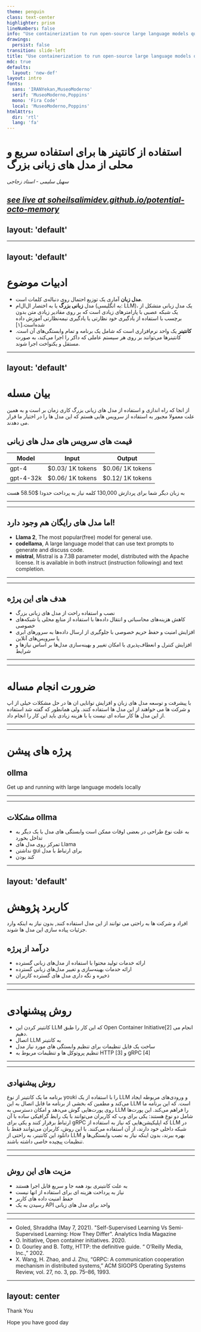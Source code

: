 ```yaml
---
theme: penguin
class: text-center
highlighter: prism
lineNumbers: false
info: "Use containerization to run open-source large language models quickly and locally"
drawings:
  persist: false
transition: slide-left
title: "Use containerization to run open-source large language models quickly and locally"
mdc: true
defaults:
  layout: 'new-def'
layout: intro
fonts:
  sans: 'IRANYekan,MuseoModerno'
  serif: 'MuseoModerno,Poppins'
  mono: 'Fira Code'
  local: 'MuseoModerno,Poppins'
htmlAttrs:
  dir: 'rtl'
  lang: 'fa'  
---
```


# استفاده از کانتینر ها برای استفاده سریع و محلی از مدل های زبانی بزرگ

_سهیل سلیمی - استاد زجاجی_

_[see live at soheilsalimidev.github.io/potential-octo-memory](https://soheilsalimidev.github.io/potential-octo-memory/)_
---
layout: 'default'
---
<Toc />

---
layout: 'default'
---
#  ادبیات موضوع

- **مدل زبان** آماری یک توزیع احتمال روی دنباله‌ی کلمات است.
- مدل **زبانی بزرگ** یا به اختصار ال‌ال‌ام (به انگلیسی: LLM)، یک مدل زبانی متشکل از یک شبکه عصبی با پارامترهای زیادی است که بر روی مقادیر زیادی متن بدون برچسب با استفاده از یادگیری خود نظارتی یا یادگیری نیمه‌نظارتی آموزش داده شده‌است.[۱]
- **کانتینر**  یک واحد نرم‌افزاری است که شامل یک برنامه و تمام وابستگی‌های آن است. کانتینر‌ها می‌توانند بر روی هر سیستم عاملی که داکر را اجرا می‌کند، به صورت مستقل و یکنواخت اجرا شوند.
---
layout: 'default'
---
# بیان مسله
از انجا که راه اندازی و استفاده از مدل های زیانی یزرگ کاری زمان بر است و به همین علت معمولا مجبور به استفاده از سرویس هایی هستم که این مدل ها را در اختیار ما قرار می دهدند.


## قیمت های سرویس های مدل های زبانی

| Model     | Input                  | Output                 |
|-----------|------------------------|------------------------|
| gpt-4     | $0.03/ 1K tokens | $0.06/ 1K tokens |
| gpt-4-32k | $0.06/ 1K tokens | $0.12/ 1K tokens |

به زبان دیگر شما برای پردازش 130,000 کلمه نیاز به پرداخت حدودا $58.50 هست

---
---
## اما مدل های رایگان هم وجود دارد!

<div style="direction: ltr;" class="mt-2">
<ul class="list-inside ">
  <li><b>Llama 2</b>, The most popular(free) model for general use.</li>
  <li> <b>codellama</b>, A large language model that can use text prompts to generate and discuss code. </li>
  <li><b>mistral</b>, Mistral is a 7.3B parameter model, distributed with the Apache license. It is available in both instruct (instruction following) and text completion.</li>
</ul>
</div>


---
---
## هدف های این پرژه
- نصب و استفاده راحت از مدل های زبانی بزرگ
- کاهش هزینه‌های محاسباتی و انتقال داده‌ها با استفاده از منابع محلی یا شبکه‌های خصوصی
- افزایش امنیت و حفظ حریم خصوصی با جلوگیری از ارسال داده‌ها به سرورهای ابری یا سرویس‌های آنلاین
- افزایش کنترل و انعطاف‌پذیری با امکان تغییر و بهینه‌سازی مدل‌ها بر اساس نیازها و شرایط

---
---
# ضرورت انجام مساله
 با پیشرفت و توسعه مدل های زبان و افزایش توانایی ان ها در حل مشکلات خیلی از اپ و شرکت ها می خواهند از این مدل ها استفاده کنند.
ولی همانطور که گفته شد استفاده از این مدل ها کار ساده ای نیست یا با هزینه زیادی باید این کار را انجام داد.

---
---
# پرژه های پیشن
## ollma
<div class="text-center mt-2 italic bold">
Get up and running with large language models locally
</div>

---
---
## مشکلات ollma
- به علت نوع طراحی در بعضی اوقات ممکن است وابستگی های مدل با یک دیگر به تداخل بخورد
- تمرکز روی مدل های Llama 
- نداشتن gui برای ارتباط با مدل
- کند بودن

---
layout: 'default'
---
# کاربرد پژوهش
افراد و شرکت ها به راحتی می توانند از این مدل استفاده کنند, بدون نیاز به اینکه وارد جزئیات پیاده سازی این مدل ها شوند.

## درآمد از پرژه
- ارائه خدمات تولید محتوا با استفاده از مدل‌های زبانی گسترده
- ارائه خدمات بهینه‌سازی و تغییر مدل‌های زبانی گسترده
- ذخیره و نگه داری مدل های گسترده کاربران


---
---
# روش پیشنهادی
- کانتینر کردن این LLM  که این کار را طبق Open Container Initiative[2] انجام می دهیم.
- اتصال LLM به کانتینر
- ساخت یک فایل تنظیمات برای تنظیم وابستگی های مورد نیاز مدل
- تنظیم پروتوکل ها و تنظیمات مربوط به HTTP [3] و gRPC [4]

---
---
## روش پیشنهادی
برنامه ما یک کانتینر از نوع youki را با استفاده از یک LLM و ورودی‌های مربوطه ایجاد می‌کند و مطمین که بخشی از برنامه ما قابل اتصال به این LLM است. که این برنامه ما روی پورت‌هایی گوش می‌دهد و امکان دسترسی به LLM را فراهم می‌کند. این پورت‌ها شامل دو نوع هستند: یکی برای وب که کاربران می‌توانند با یک رابط گرافیکی ساده با آن ارتباط برقرار کنند و یکی برای gRPC که اپلیکیشن‌هایی که نیاز به استفاده از LLM در شبکه داخلی خود دارند، از آن استفاده می‌کنند. با این روش، کاربران می‌توانند فقط با دانلود این کانتینر، به راحتی از LLM بهره ببرند، بدون اینکه نیاز به نصب وابستگی‌ها و تنظیمات پیچیده خاصی داشته باشند.

---
---
## مزیت های این روش
- به علت کانتینری بود همه جا و سریع قابل اجرا هستند
- نیاز به پرداخت هزینه ای برای استفاده از انها نیست
- حفط امنیت داده های کاربر
- رسیدن به یک API واحد برای مدل های زبانی

---
---
<div style="direction: ltr;" class="mt-2">
<ul class="list-inside ">
  <li> Goled, Shraddha (May 7, 2021). "Self-Supervised Learning Vs Semi-Supervised Learning: How They Differ". Analytics India Magazine</li>
  <li> O. Initiative, Open container initiatives. 2020. </li>
  <li>D. Gourley and B. Totty, HTTP: the definitive guide. “ O’Reilly Media, Inc.,” 2002.</li>
    <li>X. Wang, H. Zhao, and J. Zhu, “GRPC: A communication cooperation mechanism in distributed systems,” ACM SIGOPS Operating Systems Review, vol. 27, no. 3, pp. 75–86, 1993.</li>
</ul>
</div>

---
layout: center
---
<div style="height: 10vh" class="flex flex-col justify-center items-center">
<span class="text-7xl font-bold bg-gradient-to-r from-orange-700 via-blue-500 to-green-400 text-transparent bg-clip-text bg-300% animate-gradient p-0 m-0 h-42">
 Thank You
</span>

<p style="height: 10vh" class="text-2xl font-bold bg-gradient-to-r from-orange-700 via-blue-500 to-green-400 text-transparent bg-clip-text bg-300% animate-gradient p-0 m-0">
 Hope you have good day
</p>
</div>



<style>
.animate-gradient {
  background-size: 300%;
  -webkit-animation: animatedgradient 6s ease infinite alternate;
  -moz-animation: animatedgradient 6s ease infinite alternate;
  animation: animatedgradient 6s ease infinite alternate;
}

@keyframes animatedgradient {
  0% {
    background-position: 0% 50%;
  }
  50% {
    background-position: 100% 50%;
  }
  100% {
    background-position: 0% 50%;
  }
}
</style>
